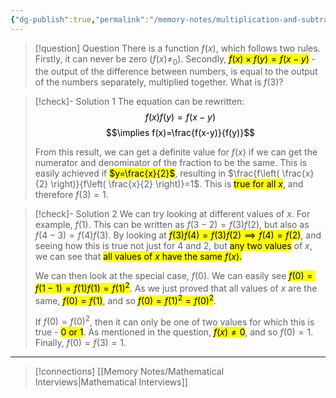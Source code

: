 ```yaml
---
{"dg-publish":true,"permalink":"/memory-notes/multiplication-and-subtraction-function/","dgPassFrontmatter":true}
---
```


> [!question] Question
> There is a function $f(x)$, which follows two rules. Firstly, it can never be zero $(f(x)\neq_{0})$.
> Secondly, <mark class="hltr-pink">$f(x)\times f(y)=f(x-y)$</mark> - the output of the difference between numbers, is equal to the output of the numbers separately, multiplied together.
> What is $f(3)$?


> [!check]- Solution 1
> The equation can be rewritten:
> <mark class="hltr-pink">$$f(x)f(y)=f(x-y)$$</mark>
> <mark class="hltr-pink">$$\implies f(x)=\frac{f(x-y)}{f(y)}$$</mark>
> 
> From this result, we can get a definite value for $f(x)$ if we can get the numerator and denominator of the fraction to be the same.
> This is easily achieved if <mark class="hltr-pink">$y=\frac{x}{2}$</mark>, resulting in $\frac{f\left( \frac{x}{2} \right)}{f\left( \frac{x}{2} \right)}=1$.
> This is <mark class="hltr-pink">true for all $x$</mark>, and therefore $f(3)=1$.


 > [!check]- Solution 2
 > We can try looking at different values of $x$.
 > For example, $f(1)$. This can be written as $f(3-2)=f(3)f(2)$, but also as $f(4-3)=f(4)f(3)$.
 > By looking at <mark class="hltr-pink">$f(3)f(4)=f(3)f(2)\implies f(4)=f(2)$</mark>, and seeing how this is true not just for 4 and 2, but <mark class="hltr-pink">any two values</mark> of $x$, we can see that <mark class="hltr-pink">all values of $x$ have the same $f(x)$.</mark>
 > 
 > We can then look at the special case, $f(0)$. We can easily see <mark class="hltr-pink">$f(0)=f(1-1)=f(1)f(1)=f(1)^2$</mark>. As we just proved that all values of $x$ are the same, <mark class="hltr-pink">$f(0)=f(1)$</mark>, and so <mark class="hltr-pink">$f(0)=f(1)^2=f(0)^2$</mark>. 
 > 
 > If $f(0)=f(0)^2$, then it can only be one of two values for which this is true - <mark class="hltr-pink">0 or 1</mark>. 
 > As mentioned in the question, <mark class="hltr-pink">$f(x)\neq{0}$</mark>, and so $f(0)=1$.
 > Finally, $f(0)=f(3)=1$.


---

> [!connections]
> [[Memory Notes/Mathematical Interviews\|Mathematical Interviews]]
